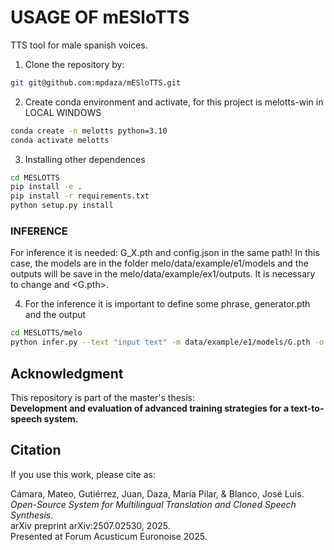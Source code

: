 # USAGE OF mESloTTS
TTS tool for male spanish voices.

1. Clone the repository by:

```sh
git git@github.com:mpdaza/mESloTTS.git
```

2. Create conda environment and activate, for this project is melotts-win in LOCAL WINDOWS

```sh
conda create -n melotts python=3.10 
conda activate melotts
```
<!-- 3. Create env and activate in the SERVER LINUX
```sh
cd MELO-OPTIMIZACION/melo/data
sudo apt install python3-venv
python3.10 -m venv melotts
source melotts/bin/activate
``` -->

3. Installing other dependences
```sh
cd MESLOTTS
pip install -e .
pip install -r requirements.txt
python setup.py install 
```

### INFERENCE
For inference it is needed: G_X.pth and config.json in the same path! In this case, the models are in the folder melo/data/example/e1/models and the outputs will be save in the melo/data/example/ex1/outputs. It is necessary to change <e1> and <G.pth>.


4. For the inference it is important to define some phrase, generator.pth and the output
```sh
cd MESLOTTS/melo
python infer.py --text "input text" -m data/example/e1/models/G.pth -o data/example/e1/outputs
```


<!-- 5. If the files use the codec MP3 it is necessary to implement this step to covert to wav, otherwise ignore it. 

FOR WINDOWS
```sh
cd melo
ConvertMp3toWav.bat 
./CovertMp3toWav.sh 
```

FOR UBUNTU
```sh
cd melo
./CovertMp3toWav.sh 
```
6. It is also necessary to resample to 44100Hz the frequency.
```sh
python resample.py
```

7. Transcript the wavs using the whisper "large-v3", it is necessary to change the model and to change the language, input and output folder if it is needed. 
```sh
python transcript.py
```

8. Preprocess the metadata generated from the whisper
```sh
python preprocess_text.py --metadata data/example/metadata.list
```

9. Change the config file, for both: n_speakers=256 and num_languages=10

- for the TRAIN use the config of the GitHub MeloTTS-Windows
- for the INFERENCE use the MeloTTS-Spanish GitHub but change the symbols for the MeloTTS-Windows one

### TRAIN
For train it is needed: config.json and wavs in melo/data/example
10. Train the model FOR WINDOWS
```sh
train.bat 
```
For UBUNTU
```sh
./train.sh 
```

12. Using only the API creating one dir: CUSTOM with 2 files, the g.pth and the config.json
```sh
melo-ui
```

13. Using tensorboard
```sh
tensorboard --logdir=<root/.../config.json> 
python -m tensorboard.main --logdir=<root/.../model>
```
## WAND
Because of weigths and biases is implemented it it need to create an account in https://wandb.ai/home  
14. Install wandb in local and login to the platform
```sh
pip install wandb
wandb login
```
It is probably that you will need to add an ssh-key to login.

15. Create a project in the api that would have the same name as the line 37 of train.py that is in the melo folder.
```sh
    wand_project_melo = 'mi-project'
    wandb.init(project=wand_project_melo)
```

In the wand api you will see in the project the different runs you make to the project.  -->




## Acknowledgment

This repository is part of the master's thesis:  
**Development and evaluation of advanced training strategies for a text-to-speech system.**

## Citation

If you use this work, please cite as:

Cámara, Mateo, Gutiérrez, Juan, Daza, María Pilar, & Blanco, José Luis.  
*Open-Source System for Multilingual Translation and Cloned Speech Synthesis*.  
arXiv preprint arXiv:2507.02530, 2025.  
Presented at Forum Acusticum Euronoise 2025.  

